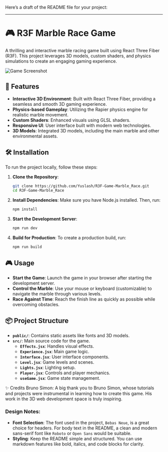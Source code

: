 Here’s a draft of the README file for your project:

---

# 🎮 R3F Marble Race Game

A thrilling and interactive marble racing game built using React Three Fiber (R3F). This project leverages 3D models, custom shaders, and physics simulations to create an engaging gaming experience.

![Game Screenshot](./public/screenshot.png) <!-- You can add a screenshot of your game here -->

## 🚀 Features

- **Interactive 3D Environment**: Built with React Three Fiber, providing a seamless and smooth 3D gaming experience.
- **Physics-based Gameplay**: Utilizing the Rapier physics engine for realistic marble movement.
- **Custom Shaders**: Enhanced visuals using GLSL shaders.
- **Responsive UI**: User interface built with modern web technologies.
- **3D Models**: Integrated 3D models, including the main marble and other environmental assets.

## 🛠️ Installation

To run the project locally, follow these steps:

1. **Clone the Repository**:
   ```bash
   git clone https://github.com/Yuslash/R3F-Game-Marble_Race.git
   cd R3F-Game-Marble_Race
   ```

2. **Install Dependencies**:
   Make sure you have Node.js installed. Then, run:
   ```bash
   npm install
   ```

3. **Start the Development Server**:
   ```bash
   npm run dev
   ```

4. **Build for Production**:
   To create a production build, run:
   ```bash
   npm run build
   ```

## 🎮 Usage

- **Start the Game**: Launch the game in your browser after starting the development server.
- **Control the Marble**: Use your mouse or keyboard (customizable) to navigate the marble through various levels.
- **Race Against Time**: Reach the finish line as quickly as possible while overcoming obstacles.

## 📦 Project Structure

- **`public/`**: Contains static assets like fonts and 3D models.
- **`src/`**: Main source code for the game.
  - **`Effects.jsx`**: Handles visual effects.
  - **`Experience.jsx`**: Main game logic.
  - **`Interface.jsx`**: User interface components.
  - **`Level.jsx`**: Game levels and scenes.
  - **`Lights.jsx`**: Lighting setup.
  - **`Player.jsx`**: Controls and player mechanics.
  - **`useGame.jsx`**: Game state management.

✨ Credits
Bruno Simon: A big thank you to Bruno Simon, whose tutorials and projects were instrumental in learning how to create this game. His work in the 3D web development space is truly inspiring.

### Design Notes:

- **Font Selection**: The font used in the project, `Bebas Neue`, is a great choice for headers. For body text in the README, a clean and modern sans-serif font like `Roboto` or `Open Sans` would be suitable.
- **Styling**: Keep the README simple and structured. You can use markdown features like bold, italics, and code blocks for clarity.


